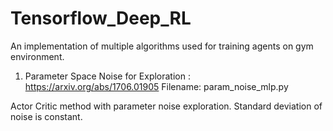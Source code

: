 # Tensorflow_Deep_RL

An implementation of multiple algorithms used for training agents on gym environment.

1. Parameter Space Noise for Exploration : https://arxiv.org/abs/1706.01905
Filename: param_noise_mlp.py

Actor Critic method with parameter noise exploration. Standard deviation of noise is constant.


